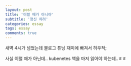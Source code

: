 ```yaml
---
layout: post
title: '이럴 때가 아니야'
subtitle: '정신 차려'
categories: essay
tags: essay 
comments: true
---
```


새벽 4시가 넘었는데 블로그 튜닝 재미에 빠져서 허우적;

사실 이럴 때가 아닌데.. kubenetes 책을 마저 읽어야 하는데..ㅎㅎ 

